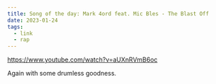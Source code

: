 ```yaml
---
title: Song of the day: Mark 4ord feat. Mic Bles - The Blast Off
date: 2023-01-24
tags:
  - link
  - rap
---
```


https://www.youtube.com/watch?v=aUXnRVmB6oc

Again with some drumless goodness.
